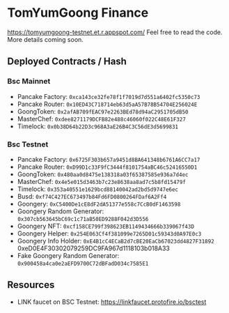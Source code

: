 # TomYumGoong Finance

https://tomyumgoong-testnet.et.r.appspot.com/ Feel free to read the code. More details coming soon.

## Deployed Contracts / Hash

### Bsc Mainnet

- Pancake Factory: `0xca143ce32fe78f1f7019d7d551a6402fc5350c73`
- Pancake Router: `0x10ED43C718714eb63d5aA57B78B54704E256024E`
- GoongToken: `0x2afAB709fEAC97e2263BEd78d94aC2951705dB50`
- MasterChef: `0xdee8271179DCFB82e488c46060f022C48E61F327`
- Timelock: `0x0b38D64b22D3c968A3aE26B4C3C56dE3d5699831`

### Bsc Testnet

- Pancake Factory: `0x6725F303b657a9451d8BA641348b6761A6CC7a17`
- Pancake Router: `0xD99D1c33F9fC3444f8101754aBC46c52416550D1`
- GoongToken: `0x480aa0d8475e138318a03f65387585e936a7d4ec`
- MasterChef: `0x4e5e015d3463b7c23e8638aa8ad7c5b8fd15479f`
- Timelock: `0x353a40551e1629bcd88140042ad2bd5d9747e6ec`
- Busd: `0xf74C427EC673497b84Fd6FD0800264FDaf6A2Ff4`
- Goongery: `0xC5400De1cE8dF2dA51377e558c7CcB0dF1463598`
- Goongery Random Generator: `0x307cb563645bC69c1c71aB50ED9288F042d3D556`
- Goongery NFT: `0xcf158CE799f398623EB1149434666b339067f43D`
- Goongery Helper: `0x254E063Cf4f381099e7265D01c59343d0A97E0c3`
- Goongery Info Holder: `0xE4B1cC4ECaB2d7cBE20EaCb67023dd4827F31892`
  0xeD0E4F30302079259DC9FA967d1118103b018A33
- Fake Goongery Random Generator: `0x900458a4ca0e2aEFD9700C72dBFadD034c7585E1`

## Resources

- LINK faucet on BSC Testnet: https://linkfaucet.protofire.io/bsctest
